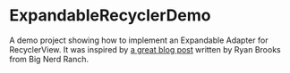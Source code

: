 ExpandableRecyclerDemo
=============

A demo project showing how to implement an Expandable Adapter for RecyclerView. It was inspired by [a great blog post](https://www.bignerdranch.com/blog/expand-a-recyclerview-in-four-steps/) written by Ryan Brooks from Big Nerd Ranch.

